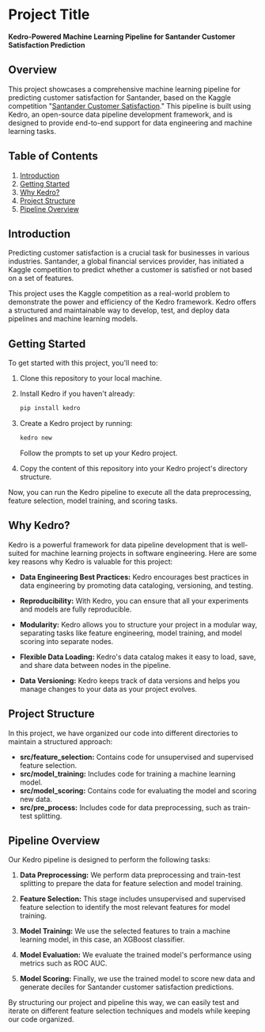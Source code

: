 # Project Title

**Kedro-Powered Machine Learning Pipeline for Santander Customer Satisfaction Prediction**

## Overview

This project showcases a comprehensive machine learning pipeline for predicting customer satisfaction for Santander, based on the Kaggle competition "[Santander Customer Satisfaction](https://www.kaggle.com/c/santander-customer-satisfaction)." This pipeline is built using Kedro, an open-source data pipeline development framework, and is designed to provide end-to-end support for data engineering and machine learning tasks.

## Table of Contents

1. [Introduction](#introduction)
2. [Getting Started](#getting-started)
3. [Why Kedro?](#why-kedro)
4. [Project Structure](#project-structure)
5. [Pipeline Overview](#pipeline-overview)

## Introduction

Predicting customer satisfaction is a crucial task for businesses in various industries. Santander, a global financial services provider, has initiated a Kaggle competition to predict whether a customer is satisfied or not based on a set of features.

This project uses the Kaggle competition as a real-world problem to demonstrate the power and efficiency of the Kedro framework. Kedro offers a structured and maintainable way to develop, test, and deploy data pipelines and machine learning models.

## Getting Started

To get started with this project, you'll need to:

1. Clone this repository to your local machine.
2. Install Kedro if you haven't already:
   
   ```bash
   pip install kedro
   ```
   
3. Create a Kedro project by running:
   
   ```bash
   kedro new
   ```
   
   Follow the prompts to set up your Kedro project.
   
4. Copy the content of this repository into your Kedro project's directory structure.

Now, you can run the Kedro pipeline to execute all the data preprocessing, feature selection, model training, and scoring tasks.

## Why Kedro?

Kedro is a powerful framework for data pipeline development that is well-suited for machine learning projects in software engineering. Here are some key reasons why Kedro is valuable for this project:

- **Data Engineering Best Practices:** Kedro encourages best practices in data engineering by promoting data cataloging, versioning, and testing.

- **Reproducibility:** With Kedro, you can ensure that all your experiments and models are fully reproducible.

- **Modularity:** Kedro allows you to structure your project in a modular way, separating tasks like feature engineering, model training, and model scoring into separate nodes.

- **Flexible Data Loading:** Kedro's data catalog makes it easy to load, save, and share data between nodes in the pipeline.

- **Data Versioning:** Kedro keeps track of data versions and helps you manage changes to your data as your project evolves.

## Project Structure

In this project, we have organized our code into different directories to maintain a structured approach:

- **src/feature_selection:** Contains code for unsupervised and supervised feature selection.
- **src/model_training:** Includes code for training a machine learning model.
- **src/model_scoring:** Contains code for evaluating the model and scoring new data.
- **src/pre_process:** Includes code for data preprocessing, such as train-test splitting.

## Pipeline Overview

Our Kedro pipeline is designed to perform the following tasks:

1. **Data Preprocessing:** We perform data preprocessing and train-test splitting to prepare the data for feature selection and model training.

2. **Feature Selection:** This stage includes unsupervised and supervised feature selection to identify the most relevant features for model training.

3. **Model Training:** We use the selected features to train a machine learning model, in this case, an XGBoost classifier.

4. **Model Evaluation:** We evaluate the trained model's performance using metrics such as ROC AUC.

5. **Model Scoring:** Finally, we use the trained model to score new data and generate deciles for Santander customer satisfaction predictions.

By structuring our project and pipeline this way, we can easily test and iterate on different feature selection techniques and models while keeping our code organized.
